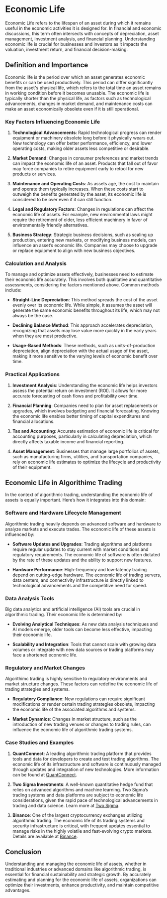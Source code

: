 # Economic Life

Economic Life refers to the lifespan of an asset during which it remains useful in the economic activities it is designed for. In financial and economic discussions, this term often intersects with concepts of depreciation, asset management, investment analysis, and financial planning. Understanding economic life is crucial for businesses and investors as it impacts the valuation, investment return, and financial decision-making.

## Definition and Importance

Economic life is the period over which an asset generates economic benefits or can be used productively. This period can differ significantly from the asset's physical life, which refers to the total time an asset remains in working condition before it becomes unusable. The economic life is typically shorter than the physical life, as factors such as technological advancements, changes in market demand, and maintenance costs can make an asset economically obsolete even if it is still operational.

### Key Factors Influencing Economic Life

1. **Technological Advancements**: Rapid technological progress can render equipment or machinery obsolete long before it physically wears out. New technology can offer better performance, efficiency, and lower operating costs, making older assets less competitive or desirable.

2. **Market Demand**: Changes in consumer preferences and market trends can impact the economic life of an asset. Products that fall out of favor may force companies to retire equipment early to retool for new products or services.

3. **Maintenance and Operating Costs**: As assets age, the cost to maintain and operate them typically increases. When these costs start to outweigh the benefits generated by the asset, its economic life is considered to be over even if it can still function.

4. **Legal and Regulatory Factors**: Changes in regulations can affect the economic life of assets. For example, new environmental laws might require the retirement of older, less efficient machinery in favor of environmentally friendly alternatives.

5. **Business Strategy**: Strategic business decisions, such as scaling up production, entering new markets, or modifying business models, can influence an asset’s economic life. Companies may choose to upgrade or replace equipment to align with new business objectives.

### Calculation and Analysis

To manage and optimize assets effectively, businesses need to estimate their economic life accurately. This involves both qualitative and quantitative assessments, considering the factors mentioned above. Common methods include:

- **Straight-Line Depreciation**: This method spreads the cost of the asset evenly over its economic life. While simple, it assumes the asset will generate the same economic benefits throughout its life, which may not always be the case.

- **Declining Balance Method**: This approach accelerates depreciation, recognizing that assets may lose value more quickly in the early years when they are most productive.

- **Usage-Based Methods**: These methods, such as units-of-production depreciation, align depreciation with the actual usage of the asset, making it more sensitive to the varying levels of economic benefit over time.

### Practical Applications

1. **Investment Analysis**: Understanding the economic life helps investors assess the potential return on investment (ROI). It allows for more accurate forecasting of cash flows and profitability over time.

2. **Financial Planning**: Companies need to plan for asset replacements or upgrades, which involves budgeting and financial forecasting. Knowing the economic life enables better timing of capital expenditures and financial allocations.

3. **Tax and Accounting**: Accurate estimation of economic life is critical for accounting purposes, particularly in calculating depreciation, which directly affects taxable income and financial reporting.

4. **Asset Management**: Businesses that manage large portfolios of assets, such as manufacturing firms, utilities, and transportation companies, rely on economic life estimates to optimize the lifecycle and productivity of their equipment.

## Economic Life in Algorithimc Trading

In the context of algorithmic trading, understanding the economic life of assets is equally important. Here’s how it integrates into this domain:

### Software and Hardware Lifecycle Management

Algorithmic trading heavily depends on advanced software and hardware to analyze markets and execute trades. The economic life of these assets is influenced by:

- **Software Updates and Upgrades**: Trading algorithms and platforms require regular updates to stay current with market conditions and regulatory requirements. The economic life of software is often dictated by the rate of these updates and the ability to support new features.

- **Hardware Performance**: High-frequency and low-latency trading depend on cutting-edge hardware. The economic life of trading servers, data centers, and connectivity infrastructure is directly linked to technological advancements and the competitive need for speed.

### Data Analysis Tools

Big data analytics and artificial intelligence (AI) tools are crucial in algorithmic trading. Their economic life is determined by:

- **Evolving Analytical Techniques**: As new data analysis techniques and AI models emerge, older tools can become less effective, impacting their economic life.

- **Scalability and Integration**: Tools that cannot scale with growing data volumes or integrate with new data sources or trading platforms may face a shortened economic life.

### Regulatory and Market Changes

Algorithimc trading is highly sensitive to regulatory environments and market structure changes. These factors can redefine the economic life of trading strategies and systems.

- **Regulatory Compliance**: New regulations can require significant modifications or render certain trading strategies obsolete, impacting the economic life of the associated algorithms and systems.

- **Market Dynamics**: Changes in market structure, such as the introduction of new trading venues or changes to trading rules, can influence the economic life of algorithmic trading systems.

### Case Studies and Examples

1. **QuantConnect**: A leading algorithmic trading platform that provides tools and data for developers to create and test trading algorithms. The economic life of its infrastructure and software is continuously managed through updates and integration of new technologies. More information can be found at [QuantConnect](https://www.quantconnect.com).

2. **Two Sigma Investments**: A well-known quantitative hedge fund that relies on advanced algorithms and machine learning. Two Sigma’s trading systems and data platforms are subject to economic life considerations, given the rapid pace of technological advancements in trading and data science. Learn more at [Two Sigma](https://www.twosigma.com).

3. **Binance**: One of the largest cryptocurrency exchanges utilizing algorithmic trading. The economic life of its trading systems and security infrastructure is critical, with frequent updates essential to manage risks in the highly volatile and fast-evolving crypto markets. Details are available at [Binance](https://www.binance.com).

## Conclusion

Understanding and managing the economic life of assets, whether in traditional industries or advanced domains like algorithmic trading, is essential for financial sustainability and strategic growth. By accurately estimating and planning for the economic life of assets, organizations can optimize their investments, enhance productivity, and maintain competitive advantages.